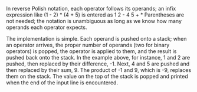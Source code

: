In reverse Polish notation, each operator follows its operands; an infix expression like
(1 - 2) * (4 + 5)
is entered as
1 2 - 4 5 + *
Parentheses are not needed; the notation is unambiguous as long as we know how many operands each operator expects.

The implementation is simple. Each operand is pushed onto a stack; when an operator arrives,
the proper number of operands (two for binary operators) is popped, the operator is applied to
them, and the result is pushed back onto the stack. In the example above, for instance, 1 and 2
are pushed, then replaced by their difference, -1. Next, 4 and 5 are pushed and then replaced
by their sum, 9. The product of -1 and 9, which is -9, replaces them on the stack. The value on
the top of the stack is popped and printed when the end of the input line is encountered.